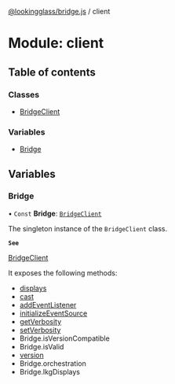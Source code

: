 [@lookingglass/bridge.js](../README.md) / client

# Module: client

## Table of contents

### Classes

- [BridgeClient](../classes/client.BridgeClient.md)

### Variables

- [Bridge](client.md#bridge)

## Variables

### Bridge

• `Const` **Bridge**: [`BridgeClient`](../classes/client.BridgeClient.md)

The singleton instance of the `BridgeClient` class.

**`See`**

[BridgeClient](../classes/client.BridgeClient.md)

It exposes the following methods:
 - [displays](../classes/client.BridgeClient.md#displays)
 - [cast](../classes/client.BridgeClient.md#cast)
 - [addEventListener](../classes/client.BridgeClient.md#addeventlistener)
 - [initializeEventSource](../classes/client.BridgeClient.md#initializeeventsource)
 - [getVerbosity](../classes/client.BridgeClient.md#getverbosity)
 - [setVerbosity](../classes/client.BridgeClient.md#setverbosity)
 - Bridge.isVersionCompatible
 - Bridge.isValid
 - [version](../classes/client.BridgeClient.md#version)
 - Bridge.orchestration
 - Bridge.lkgDisplays
